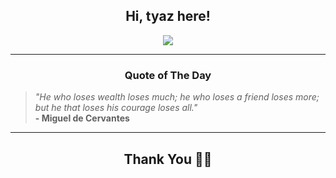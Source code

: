 <h2 align="center"> Hi, tyaz here!</h2>

<p align="center">
<a href="https://github.com/tyazx" alt="github streak"><img src="https://dvst-streak.herokuapp.com/?user=tyazx&theme=tokyonight&fire=DD472C"></a>
</p>

<hr>
<h3 align="center">Quote of The Day</h3>
<p align="center">
<blockquote>
<i>"He who loses wealth loses much; he who loses a friend loses more; but he that loses his courage loses all."</i>
<br>
<b>- Miguel de Cervantes</b>
</blockquote>
</p>


<hr>
<h2 align="center">Thank You 🙏🏼</h2>
